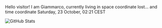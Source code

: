Hello visitor! I am Giammarco, currently living in space coordinate lost... and time coordinate Saturday, 23 October, 02:21 CEST

![GitHub Stats](https://github-readme-stats.vercel.app/api?username=grcasanova)
